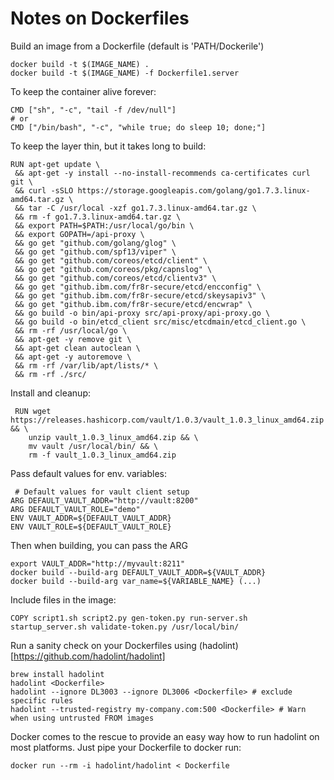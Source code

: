 # Notes on Dockerfiles

Build an image from a Dockerfile (default is 'PATH/Dockerile')
```
docker build -t $(IMAGE_NAME) .
docker build -t $(IMAGE_NAME) -f Dockerfile1.server
```


To keep the container alive forever:

```
CMD ["sh", "-c", "tail -f /dev/null"]
# or
CMD ["/bin/bash", "-c", "while true; do sleep 10; done;"]
```

To keep the layer thin, but it takes long to build:

```
RUN apt-get update \
 && apt-get -y install --no-install-recommends ca-certificates curl git \
 && curl -sSLO https://storage.googleapis.com/golang/go1.7.3.linux-amd64.tar.gz \
 && tar -C /usr/local -xzf go1.7.3.linux-amd64.tar.gz \
 && rm -f go1.7.3.linux-amd64.tar.gz \
 && export PATH=$PATH:/usr/local/go/bin \
 && export GOPATH=/api-proxy \
 && go get "github.com/golang/glog" \
 && go get "github.com/spf13/viper" \
 && go get "github.com/coreos/etcd/client" \
 && go get "github.com/coreos/pkg/capnslog" \
 && go get "github.com/coreos/etcd/clientv3" \
 && go get "github.ibm.com/fr8r-secure/etcd/encconfig" \
 && go get "github.ibm.com/fr8r-secure/etcd/skeysapiv3" \
 && go get "github.ibm.com/fr8r-secure/etcd/encwrap" \
 && go build -o bin/api-proxy src/api-proxy/api-proxy.go \
 && go build -o bin/etcd_client src/misc/etcdmain/etcd_client.go \
 && rm -rf /usr/local/go \
 && apt-get -y remove git \
 && apt-get clean autoclean \
 && apt-get -y autoremove \
 && rm -rf /var/lib/apt/lists/* \
 && rm -rf ./src/
 ```

Install and cleanup:
```
 RUN wget https://releases.hashicorp.com/vault/1.0.3/vault_1.0.3_linux_amd64.zip && \
    unzip vault_1.0.3_linux_amd64.zip && \
    mv vault /usr/local/bin/ && \
    rm -f vault_1.0.3_linux_amd64.zip
```

Pass default values for env. variables:
```
 # Default values for vault client setup
ARG DEFAULT_VAULT_ADDR="http://vault:8200"
ARG DEFAULT_VAULT_ROLE="demo"
ENV VAULT_ADDR=${DEFAULT_VAULT_ADDR}
ENV VAULT_ROLE=${DEFAULT_VAULT_ROLE}
```
Then when building, you can pass the ARG
```
export VAULT_ADDR="http://myvault:8211"
docker build --build-arg DEFAULT_VAULT_ADDR=${VAULT_ADDR}
docker build --build-arg var_name=${VARIABLE_NAME} (...)
```

Include files in the image:
```
COPY script1.sh script2.py gen-token.py run-server.sh startup_server.sh validate-token.py /usr/local/bin/
```

Run a sanity check on your Dockerfiles using (hadolint)[https://github.com/hadolint/hadolint]

```
brew install hadolint
hadolint <Dockerfile>
hadolint --ignore DL3003 --ignore DL3006 <Dockerfile> # exclude specific rules
hadolint --trusted-registry my-company.com:500 <Dockerfile> # Warn when using untrusted FROM images
```

Docker comes to the rescue to provide an easy way how to run hadolint on most platforms. Just pipe your Dockerfile to docker run:

```
docker run --rm -i hadolint/hadolint < Dockerfile
```
